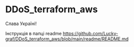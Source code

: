 # DDoS_terraform_aws
Слава Україні!

Інструкція в папці readme
https://github.com/Lucky-graf/DDoS_terraform_aws/blob/main/readme/README.md
